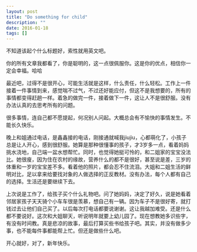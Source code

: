 ```yaml
---
layout: post
title: "Do something for child"
description: ""
date: 2016-01-18
tags: []
---
```


不知道该起个什么标题好，索性就用英文吧。

你的所有文章我都看了，你是聪明的，这一点很佩服你。这是你的优点，相信你一定会幸福。哈哈

最近吧，过得不是很开心，可能生活就是这样，什么责任，什么轻松。工作上一件接着一件事情到来，感觉喘不过气，不过还好能应付，但这不是我想要的，所有的事情都变得赶趟一样。着急的做完一件，接着做下一件，这让人不是很舒服。没有办法认真的去思考所有的问题。

很多事情，连自己都不愿提起，何况别人问起。大概总会有不愉快的事情发生。不能长久快乐。

晚上和姐通过电话，是鑫鑫接的电话，刚接通就喊我jiujiu，心都萌化了，小孩子总是让人开心，感到很舒服。她算是那种很懂事的孩子，才3岁多一点，看着妈妈挑水浇地，自己端一盆水想帮忙。同时，也觉得她挺可怜的，和二姐家的宝宝没法比。她很廋，因为住在农村的缘故，营养什么的都不是很好，甚至说是差，三岁的体重和一岁的宝宝差不多。看着他的照片，都会忍不住流泪。大姐和二姐生活的鲜明对比，足以拿来给要找对象的人做选择的正反教材。没有办法，每个人都有自己的选择。生活还是要继续下去。

上次说是工作了，给孩子买个什么礼物吧。问了她妈妈，决定了好久，说是她看着邻居家孩子天天骑个小车车很是羡慕，想自己有一辆。因为车子不是很好寄，就打钱过去让他们自己买了。以后每次打电话都要说谢谢。这让我越加难受。还是什么都不要说好。这次和大姐聊天，听说明年就要上幼儿园了。现在想教她多识些字，有没有时间教。真是悲凉的故事，最后打算买些书给孩子吧。其实，并没有做多少事，也不能每件事都能帮上忙。但还是做些什么吧。

开心就好，对了，新年快乐。
